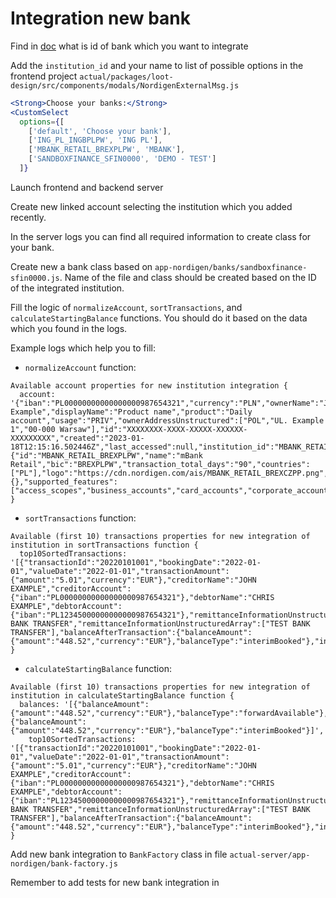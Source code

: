 # Integration new bank

Find in [doc](https://docs.google.com/spreadsheets/d/1ogpzydzotOltbssrc3IQ8rhBLlIZbQgm5QCiiNJrkyA/edit#gid=489769432) what is id of bank which you want to integrate

Add the `institution_id` and your name to list of possible options in the frontend
project `actual/packages/loot-design/src/components/modals/NordigenExternalMsg.js`

```jsx
<Strong>Choose your banks:</Strong>
<CustomSelect
  options={[
    ['default', 'Choose your bank'],
    ['ING_PL_INGBPLPW', 'ING PL'],
    ['MBANK_RETAIL_BREXPLPW', 'MBANK'],
    ['SANDBOXFINANCE_SFIN0000', 'DEMO - TEST']
  ]}
```

Launch frontend and backend server

Create new linked account selecting the institution which you added recently.

In the server logs you can find all required information to create class for
your bank.

Create new a bank class based on `app-nordigen/banks/sandboxfinance-sfin0000.js`. Name of the file and class should be
created based on the ID of the integrated institution.

Fill the logic of `normalizeAccount`, `sortTransactions`, and `calculateStartingBalance` functions.
You should do it based on the data which you found in the logs.

Example logs which help you to fill:

- `normalizeAccount` function:

```log
Available account properties for new institution integration {
  account: '{"iban":"PL00000000000000000987654321","currency":"PLN","ownerName":"John Example","displayName":"Product name","product":"Daily account","usage":"PRIV","ownerAddressUnstructured":["POL","UL. Example 1","00-000 Warsaw"],"id":"XXXXXXXX-XXXX-XXXXX-XXXXXX-XXXXXXXXX","created":"2023-01-18T12:15:16.502446Z","last_accessed":null,"institution_id":"MBANK_RETAIL_BREXPLPW","status":"READY","owner_name":"","institution":{"id":"MBANK_RETAIL_BREXPLPW","name":"mBank Retail","bic":"BREXPLPW","transaction_total_days":"90","countries":["PL"],"logo":"https://cdn.nordigen.com/ais/MBANK_RETAIL_BREXCZPP.png","supported_payments":{},"supported_features":["access_scopes","business_accounts","card_accounts","corporate_accounts","pending_transactions","private_accounts"]}}'
}
```

- `sortTransactions` function:

```log
Available (first 10) transactions properties for new integration of institution in sortTransactions function {
  top10SortedTransactions: '[{"transactionId":"20220101001","bookingDate":"2022-01-01","valueDate":"2022-01-01","transactionAmount":{"amount":"5.01","currency":"EUR"},"creditorName":"JOHN EXAMPLE","creditorAccount":{"iban":"PL00000000000000000987654321"},"debtorName":"CHRIS EXAMPLE","debtorAccount":{"iban":"PL12345000000000000987654321"},"remittanceInformationUnstructured":"TEST BANK TRANSFER","remittanceInformationUnstructuredArray":["TEST BANK TRANSFER"],"balanceAfterTransaction":{"balanceAmount":{"amount":"448.52","currency":"EUR"},"balanceType":"interimBooked"},"internalTransactionId":"casfib7720c2a02c0331cw2"}]'
}
```

- `calculateStartingBalance` function:

```log
Available (first 10) transactions properties for new integration of institution in calculateStartingBalance function {
  balances: '[{"balanceAmount":{"amount":"448.52","currency":"EUR"},"balanceType":"forwardAvailable"},{"balanceAmount":{"amount":"448.52","currency":"EUR"},"balanceType":"interimBooked"}]',
    top10SortedTransactions: '[{"transactionId":"20220101001","bookingDate":"2022-01-01","valueDate":"2022-01-01","transactionAmount":{"amount":"5.01","currency":"EUR"},"creditorName":"JOHN EXAMPLE","creditorAccount":{"iban":"PL00000000000000000987654321"},"debtorName":"CHRIS EXAMPLE","debtorAccount":{"iban":"PL12345000000000000987654321"},"remittanceInformationUnstructured":"TEST BANK TRANSFER","remittanceInformationUnstructuredArray":["TEST BANK TRANSFER"],"balanceAfterTransaction":{"balanceAmount":{"amount":"448.52","currency":"EUR"},"balanceType":"interimBooked"},"internalTransactionId":"casfib7720c2a02c0331cw2"}]'
}
```

Add new bank integration to `BankFactory` class in file `actual-server/app-nordigen/bank-factory.js`

Remember to add tests for new bank integration in
